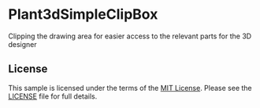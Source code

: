 # Plant3dSimpleClipBox
Clipping the drawing area for easier access to the relevant parts for the 3D designer

<h2>License</h2>
This sample is licensed under the terms of the <a href="http://opensource.org/licenses/MIT">MIT License</a>. Please see the <a href="https://github.com/Henaccount/Plant3dSimpleClipBox/blob/master/LICENSE">LICENSE</a> file for full details.
